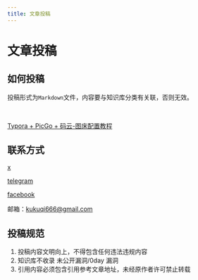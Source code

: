 ```yaml
---
title: 文章投稿
---
```

# 文章投稿

## 如何投稿

投稿形式为`Markdown`文件，内容要与知识库分类有关联，否则无效。

<a-alert type="info" message="提示（贴图规范）" description="Markdown文件内的图片以外链形式插入" showIcon>
</a-alert>

<br>

<a href="https://blog.csdn.net/lsswshxcg/article/details/108032534" target="_blank">Typora + PicGo + 码云-图床配置教程</a>

## 联系方式 

[x](https://x.com/wnfng521)

[telegram](https://t.me/kukuqi666)

[facebook](https://www.facebook.com/profile.php?id=100083476812104)

邮箱：kukuqi666@gmail.com

## 投稿规范

1. 投稿内容文明向上，不得包含任何违法违规内容
2. 知识库不收录 未公开漏洞/0day 漏洞
3. 引用内容必须包含引用参考文章地址，未经原作者许可禁止转载 
